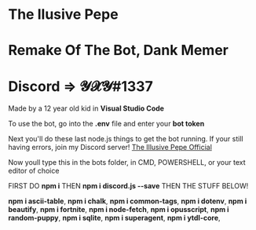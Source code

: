 # The Ilusive Pepe
# Remake Of The Bot, Dank Memer
# Discord => 𝓨𝓧𝓨#1337
<p>Made by a 12 year old kid in <b>Visual Studio Code</b></p>


<p>To use the bot, go into the <b>.env</b> file and enter your <b>bot token</b></p>
<p>Next you'll do these last node.js things to get the bot running. If your still having errors, join my Discord server!  <a href="https://discord.gg/wkH2ccp">The Illusive Pepe Official</a>
  
  <p>
Now youll type this in the bots folder, in CMD, POWERSHELL, or your text editor of choice
    <p>FIRST DO <b>npm i</b> THEN <b>npm i discord.js --save</b> THEN THE STUFF BELOW!</p>
    
  <b>npm i ascii-table</b>,
  <b>npm i chalk</b>,
  <b>npm i common-tags</b>,
  <b>npm i dotenv</b>,
  <b>npm i beautify</b>,
  <b>npm i fortnite</b>,
  <b>npm i node-fetch</b>,
  <b>npm i opusscript</b>,
  <b>npm i random-puppy</b>,
  <b>npm i sqlite</b>,
  <b>npm i superagent</b>,
  <b>npm i ytdl-core</b>,
  
</p>
